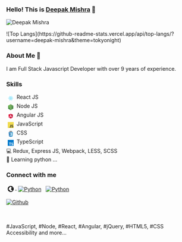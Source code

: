 
### Hello! This is [Deepak Mishra](https://www.deepakmishra.com/) 👋

<p align="left"> 
 <img src="https://komarev.com/ghpvc/?username=deepak-mishra&color=blue" alt="Deepak Mishra" /> 

</p>
![Top Langs](https://github-readme-stats.vercel.app/api/top-langs/?username=deepak-mishra&theme=tokyonight)

### About Me 🚀
I am Full Stack Javascript Developer with over 9 years of experience.


###  Skills 


<img src="https://raw.githubusercontent.com/github/explore/80688e429a7d4ef2fca1e82350fe8e3517d3494d/topics/react/react.png" alt="React" height="16" style="vertical-align:top; margin:4px"> React JS<br>
<img src="https://raw.githubusercontent.com/github/explore/80688e429a7d4ef2fca1e82350fe8e3517d3494d/topics/nodejs/nodejs.png" alt="Node JS" height="16" style="vertical-align:top; margin:4px"> Node JS <br>
<img src="https://raw.githubusercontent.com/github/explore/80688e429a7d4ef2fca1e82350fe8e3517d3494d/topics/angular/angular.png" alt="Angular" height="16" style="vertical-align:top; margin:4px"> Angular JS<br>
<img src="https://raw.githubusercontent.com/github/explore/80688e429a7d4ef2fca1e82350fe8e3517d3494d/topics/javascript/javascript.png" alt="Javascript" height="16" style="vertical-align:top; margin:4px"> JavaScript<br>
<img src="https://raw.githubusercontent.com/github/explore/80688e429a7d4ef2fca1e82350fe8e3517d3494d/topics/css/css.png" alt="css" height="16" style="vertical-align:top; margin:4px"> CSS <br>
<img src="https://raw.githubusercontent.com/github/explore/80688e429a7d4ef2fca1e82350fe8e3517d3494d/topics/typescript/typescript.png" alt="css" height="16" style="vertical-align:top; margin:4px"> TypeScript <br>	
💻 Redux, Express JS, Webpack, LESS, SCSS<br>
🌱 Learning python ...



### Connect with me 
<a href="https://www.deepakmishra.com" target="_blank" rel="noopener noreferrer"> <img src="https://raw.githubusercontent.com/iconic/open-iconic/master/svg/globe.svg" alt="Python" height="16" style="vertical-align:top; margin:4px"> </a>
 <a href="https://www.linkedin.com/in/ptdeepakmishra/" target="_blank" rel="noopener noreferrer"> <img src="https://cdn.jsdelivr.net/npm/simple-icons@v3/icons/linkedin.svg" alt="Python" height="16" style="vertical-align:top; margin:4px"></a>
 <a href="mailto:hello@deepakmishra.com"> <img src="https://cdn.jsdelivr.net/npm/simple-icons@v3/icons/gmail.svg" alt="Python" height="16" style="vertical-align:top; margin:4px"></a>


[![Github](https://img.shields.io/github/followers/deepak-mishra?label=Follow&style=social)](https://github.com/deepak-mishra)

<br>
<br>
#JavaScript, #Node, #React, #Angular, #jQuery, #HTML5, #CSS Accessibility and more…



